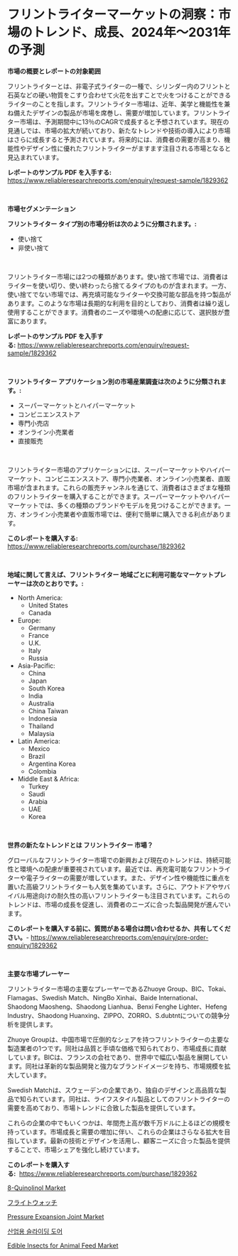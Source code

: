 <p><h1>フリントライターマーケットの洞察：市場のトレンド、成長、2024年〜2031年の予測</h1></p><p><strong>市場の概要とレポートの対象範囲</strong></p>
<p><p>フリントライターとは、非電子式ライターの一種で、シリンダー内のフリントと石英などの硬い物質をこすり合わせて火花を出すことで火をつけることができるライターのことを指します。フリントライター市場は、近年、美学と機能性を兼ね備えたデザインの製品が市場を席巻し、需要が増加しています。フリントライター市場は、予測期間中に13％のCAGRで成長すると予想されています。現在の見通しでは、市場の拡大が続いており、新たなトレンドや技術の導入により市場はさらに成長すると予測されています。将来的には、消費者の需要が高まり、機能性やデザイン性に優れたフリントライターがますます注目される市場となると見込まれています。</p></p>
<p><strong>レポートのサンプル PDF を入手する:</strong> <a href="https://www.reliableresearchreports.com/enquiry/request-sample/1829362">https://www.reliableresearchreports.com/enquiry/request-sample/1829362</a></p>
<p>&nbsp;</p>
<p><strong>市場セグメンテーション</strong></p>
<p><strong>フリントライター タイプ別の市場分析は次のように分類されます。:</strong></p>
<p><ul><li>使い捨て</li><li>非使い捨て</li></ul></p>
<p>&nbsp;</p>
<p><p>フリントライター市場には2つの種類があります。使い捨て市場では、消費者はライターを使い切り、使い終わったら捨てるタイプのものが含まれます。一方、使い捨てでない市場では、再充填可能なライターや交換可能な部品を持つ製品があります。このような市場は長期的な利用を目的としており、消費者は繰り返し使用することができます。消費者のニーズや環境への配慮に応じて、選択肢が豊富にあります。</p></p>
<p><strong>レポートのサンプル PDF を入手する:</strong>&nbsp;<a href="https://www.reliableresearchreports.com/enquiry/request-sample/1829362">https://www.reliableresearchreports.com/enquiry/request-sample/1829362</a></p>
<p>&nbsp;</p>
<p><strong> フリントライター アプリケーション別の市場産業調査は次のように分類されます。:</strong></p>
<p><ul><li>スーパーマーケットとハイパーマーケット</li><li>コンビニエンスストア</li><li>専門小売店</li><li>オンライン小売業者</li><li>直接販売</li></ul></p>
<p>&nbsp;</p>
<p><p>フリントライター市場のアプリケーションには、スーパーマーケットやハイパーマーケット、コンビニエンスストア、専門小売業者、オンライン小売業者、直販市場が含まれます。これらの販売チャンネルを通じて、消費者はさまざまな種類のフリントライターを購入することができます。スーパーマーケットやハイパーマーケットでは、多くの種類のブランドやモデルを見つけることができます。一方、オンライン小売業者や直販市場では、便利で簡単に購入できる利点があります。</p></p>
<p><strong>このレポートを購入する:</strong>&nbsp; <a href="https://www.reliableresearchreports.com/purchase/1829362">https://www.reliableresearchreports.com/purchase/1829362</a></p>
<p>&nbsp;</p>
<p><strong>地域に関して言えば、フリントライター 地域ごとに利用可能なマーケットプレーヤーは次のとおりです。:</strong></p>
<p><ul>
    <li>
        North America:
        <ul>
            <li>United States</li>
            <li>Canada</li>
        </ul>
    </li>
    <li>
        Europe:
        <ul>
            <li>Germany</li>
            <li>France</li>
            <li>U.K.</li>
            <li>Italy</li>
            <li>Russia</li>
        </ul>
    </li>
    <li>
        Asia-Pacific:
        <ul>
            <li>China</li>
            <li>Japan</li>
            <li>South Korea</li>
            <li>India</li>
            <li>Australia</li>
            <li>China Taiwan</li>
            <li>Indonesia</li>
            <li>Thailand</li>
            <li>Malaysia</li>
        </ul>
    </li>
    <li>
        Latin America:
        <ul>
            <li>Mexico</li>
            <li>Brazil</li>
            <li>Argentina Korea</li>
            <li>Colombia</li>
        </ul>
    </li>
    <li>
        Middle East & Africa:
        <ul>
            <li>Turkey</li>
            <li>Saudi</li>
            <li>Arabia</li>
            <li>UAE</li>
            <li>Korea</li>
        </ul>
    </li>
    </ul></p>
<p>&nbsp;</p>
<p><strong>世界の新たなトレンドとは フリントライター 市場？</strong></p>
<p><p>グローバルなフリントライター市場での新興および現在のトレンドは、持続可能性と環境への配慮が重要視されています。最近では、再充電可能なフリントライターや電子ライターの需要が増しています。また、デザイン性や機能性に重点を置いた高級フリントライターも人気を集めています。さらに、アウトドアやサバイバル用途向けの耐久性の高いフリントライターも注目されています。これらのトレンドは、市場の成長を促進し、消費者のニーズに合った製品開発が進んでいます。</p></p>
<p><strong>このレポートを購入する前に、質問がある場合は問い合わせるか、共有してください。</strong>- <a href="https://www.reliableresearchreports.com/enquiry/pre-order-enquiry/1829362">https://www.reliableresearchreports.com/enquiry/pre-order-enquiry/1829362</a></p>
<p>&nbsp;</p>
<p><strong>主要な市場プレーヤー</strong></p>
<p><p>フリントライター市場の主要なプレーヤーであるZhuoye Group、BIC、Tokai、Flamagas、Swedish Match、NingBo Xinhai、Baide International、Shaodong Maosheng、Shaodong Lianhua、Benxi Fenghe Lighter、Hefeng Industry、Shaodong Huanxing、ZIPPO、ZORRO、S.dubtntについての競争分析を提供します。</p><p>Zhuoye Groupは、中国市場で圧倒的なシェアを持つフリントライターの主要な製造業者の1つです。同社は品質と手頃な価格で知られており、市場成長に貢献しています。BICは、フランスの会社であり、世界中で幅広い製品を展開しています。同社は革新的な製品開発と強力なブランドイメージを持ち、市場規模を拡大しています。</p><p>Swedish Matchは、スウェーデンの企業であり、独自のデザインと高品質な製品で知られています。同社は、ライフスタイル製品としてのフリントライターの需要を高めており、市場トレンドに合致した製品を提供しています。</p><p>これらの企業の中でもいくつかは、年間売上高が数千万ドルに上るほどの規模を持っています。市場成長と需要の増加に伴い、これらの企業はさらなる拡大を目指しています。最新の技術とデザインを活用し、顧客ニーズに合った製品を提供することで、市場シェアを強化し続けています。</p></p>
<p><strong>このレポートを購入する:</strong>&nbsp;&nbsp;<a href="https://www.reliableresearchreports.com/purchase/1829362">https://www.reliableresearchreports.com/purchase/1829362</a></p>
<p><p><a href="https://view.publitas.com/reportprime-1/8-quinolinol-market-growth-market-trends-covid-19-impact-and-forecasts-for-period-from-2024-2031/">8-Quinolinol Market</a></p><p><a href="https://github.com/sghwr779811674/Market-Research-Report-List-1/blob/main/9710981187348.md">フライトウォッチ</a></p><p><a href="https://issuu.com/reportprime-2/docs/pressure-expansion-joint-market-size-2030.pptx">Pressure Expansion Joint Market</a></p><p><a href="https://medium.com/@deanwytalter456/%EC%82%B0%EC%97%85%EC%9A%A9-%EC%8A%AC%EB%9D%BC%EC%9D%B4%EB%94%A9-%EB%8F%84%EC%96%B4-%EC%8B%9C%EC%9E%A5-2031%EB%85%84%EA%B9%8C%EC%A7%80%EC%9D%98-%ED%8A%B8%EB%A0%8C%EB%93%9C-%EC%98%88%EC%B8%A1-%EB%B0%8F-%EA%B2%BD%EC%9F%81-%EB%B6%84%EC%84%9D-4684ad16f443">산업용 슬라이딩 도어</a></p><p><a href="https://github.com/dringals/Market-Research-Report-List-3/blob/main/edible-insects-for-animal-feed-market.md">Edible Insects for Animal Feed Market</a></p></p>